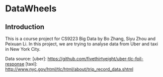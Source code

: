 # DataWheels

## Introduction
This is a course project for CS9223 Big Data by Bo Zhang, Siyu Zhou and Peixuan Li. In this project, we are trying to analyse data from Uber and taxi in New York City.






Data source: 
[uber]: https://github.com/fivethirtyeight/uber-tlc-foil-response
[taxi]: http://www.nyc.gov/html/tlc/html/about/trip_record_data.shtml
